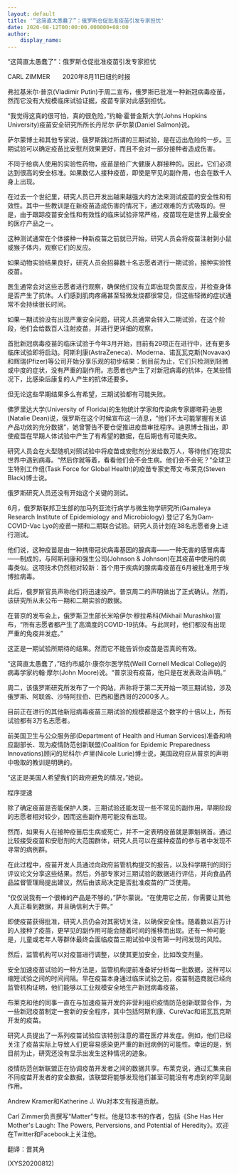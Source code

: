 ```yaml
---
layout: default
title: '“这简直太愚蠢了”：俄罗斯仓促批准疫苗引发专家担忧'
date: 2020-08-12T00:00:00.000000+08:00
author:
    display_name: 
---
```


“这简直太愚蠢了”：俄罗斯仓促批准疫苗引发专家担忧

CARL ZIMMER　　2020年8月11日纽约时报

弗拉基米尔·普京(Vladimir Putin)于周二宣布，俄罗斯已批准一种新冠病毒疫苗，然而它没有大规模临床试验证据，疫苗专家对此感到担忧。

“我觉得这真的很可怕，真的很危险，”约翰·霍普金斯大学(Johns Hopkins University)疫苗安全研究所所长丹尼尔·萨尔蒙(Daniel Salmon)说。

萨尔蒙博士和其他专家说，俄罗斯跳过所谓的三期试验，是在迈出危险的一步。三期试验可以确定疫苗比安慰剂效果更好，而且不会对一部分接种者造成伤害。

不同于给病人使用的实验性药物，疫苗是给广大健康人群接种的。因此，它们必须达到很高的安全标准。如果数亿人接种疫苗，即使是罕见的副作用，也会在数千人身上出现。

在过去一个世纪里，研究人员已开发出越来越强大的方法来测试疫苗的安全性和有效性。其中一些教训是在新疫苗造成伤害的情况下，通过艰难的方式吸取的。但是，由于跟踪疫苗安全性和有效性的临床试验非常严格，疫苗现在是世界上最安全的医疗产品之一。

这种测试通常在个体接种一种新疫苗之前就已开始，研究人员会将疫苗注射到小鼠或猴子体内，观察它们的反应。

如果动物实验结果良好，研究人员会招募数十名志愿者进行一期试验，接种实验性疫苗。

医生通常会对这些志愿者进行观察，确保他们没有立即出现负面反应，并检查身体是否产生了抗体。人们感到肌肉疼痛甚至轻微发烧都很常见，但这些轻微的症状通常不会持续很长时间。

如果一期试验没有出现严重安全问题，研究人员通常会转入二期试验，在这个阶段，他们会给数百人注射疫苗，并进行更详细的观察。

首批新冠病毒疫苗的临床试验于今年3月开始，目前有29项正在进行中，还有更多临床试验即将启动。阿斯利康(AstraZeneca)、Moderna、诺瓦瓦克斯(Novavax)和辉瑞(Pfizer)等公司开始分享乐观的初步结果：到目前为止，它们只检测到轻微或中度的症状，没有严重的副作用。志愿者也产生了对新冠病毒的抗体，在某些情况下，比感染后康复的人产生的抗体还要多。

但无论这些早期结果多么有希望，三期试验都有可能失败。

佛罗里达大学(University of Florida)的生物统计学家和传染病专家娜塔莉·迪恩(Natalie Dean)说，俄罗斯在这个时候宣布这一消息，“他们不太可能掌握有关该产品功效的充分数据”，她曾警告不要仓促推进疫苗审批程序。迪恩博士指出，即使疫苗在早期人体试验中产生了有希望的数据，在后期也有可能失败。

研究人员会在大型随机对照试验中将疫苗或安慰剂分发给数万人，等待他们在现实世界中遇到病毒。“然后你就等着，看看他们会不会生病。他们会不会死？”全球卫生特别工作组(Task Force for Global Health)的疫苗专家史蒂文·布莱克(Steven Black)博士说。

俄罗斯研究人员还没有开始这个关键的测试。

6月，俄罗斯联邦卫生部的加马列亚流行病学与微生物学研究所(Gamaleya Research Institute of Epidemiology and Microbiology) 登记了名为Gam-COVID-Vac Lyo的疫苗一期和二期联合试验。研究人员计划在38名志愿者身上进行测试。

他们说，这种疫苗是由一种携带冠状病毒基因的腺病毒——一种无害的感冒病毒——制成的，与阿斯利康和强生公司(Johnson & Johnson)在其疫苗中使用的病毒类似。这项技术仍然相对较新：首个用于疾病的腺病毒疫苗在6月被批准用于埃博拉病毒。

此后，俄罗斯官员声称他们将迅速投产。普京周二的声明做出了正式确认。然而，该研究所从未公布一期和二期实验的数据。

在普京的发布会上，俄罗斯卫生部长米哈伊尔·穆拉希科(Mikhail Murashko)宣布，“所有志愿者都产生了高滴度的COVID-19抗体。与此同时，他们都没有出现严重的免疫并发症。”

这正是一期试验所期待的结果。然而它不能告诉你疫苗是否真的有效。

“这简直太愚蠢了，”纽约市威尔·康奈尔医学院(Weill Cornell Medical College)的病毒学家约翰·摩尔(John Moore)说。“普京没有疫苗，他只是在发表政治声明。”

周二，该俄罗斯研究所发布了一个网站，声称将于第二天开始一项三期试验，涉及俄罗斯、阿联酋、沙特阿拉伯、巴西和墨西哥的2000多人。

目前正在进行的其他新冠病毒疫苗三期试验的规模都是这个数字的十倍以上，所有试验都有3万名志愿者。

前美国卫生与公众服务部(Department of Health and Human Services)准备和响应副部长、现为疫情防范创新联盟(Coalition for Epidemic Preparedness Innovations)顾问的尼科尔·卢里(Nicole Lurie)博士说，美国政府应从普京的声明中吸取的教训是明确的。

“这正是美国人希望我们的政府避免的情况，”她说。

程序提速

除了确定疫苗是否能保护人类，三期试验还能发现一些不常见的副作用，早期阶段的志愿者相对较少，因而这些副作用可能没有出现。

然而，如果有人在接种疫苗后生病或死亡，并不一定表明疫苗就是罪魁祸首。通过比较接受疫苗和安慰剂的大范围群体，研究人员可以在接种疫苗的参与者中发现不寻常的病例群。

在此过程中，疫苗开发人员通过向政府监管机构提交的报告，以及科学期刊的同行评议论文分享这些结果。然后，外部专家对三期试验的数据进行评估，并向食品药品监督管理局提出建议，然后由该局决定是否批准疫苗的广泛使用。

“仅仅说我有一个很棒的产品是不够的，”萨尔蒙说。“在使用它之前，你需要让其他人真正看到数据，并且确信利大于弊。”

即使疫苗获得批准，研究人员仍会对其密切关注，以确保安全性。随着数以百万计的人接种了疫苗，更罕见的副作用可能会随着时间的推移而出现。还有一种可能是，儿童或老年人等群体最终会面临疫苗三期试验中没有第一时间发现的风险。

然后，监管机构可以对疫苗进行调整，以使其更加安全，比如改变剂量。

安全加速疫苗试验的一种方法是，监管机构提前准备好分析每一批数据，这样可以缩短试验之间的时间间隔。早在疫苗本身通过临床试验之前，疫苗制造商就已经向监管机构证明，他们能够以工业规模安全地生产新冠病毒疫苗。

布莱克和他的同事一直在与加速疫苗开发的非营利组织疫情防范创新联盟合作，为一些新冠疫苗制定一套新的安全程序，其中包括阿斯利康、CureVac和诺瓦瓦克斯开发的疫苗。

研究人员提出了一系列疫苗试验应该特别注意的潜在医疗并发症。例如，他们已经关注了疫苗实际上导致人们更容易感染更严重的新冠病例的可能性。幸运的是，到目前为止，研究还没有显示出发生这种情况的迹象。

疫情防范创新联盟正在协调疫苗开发者之间的数据共享。布莱克说，通过汇集来自不同疫苗开发者的安全数据，该联盟将能够发现他们甚至可能没有考虑到的罕见副作用。

Andrew Kramer和Katherine J. Wu对本文有报道贡献。

Carl Zimmer负责撰写“Matter”专栏。他是13本书的作者，包括《She Has Her Mother's Laugh: The Powers, Perversions, and Potential of Heredity》。欢迎在Twitter和Facebook上关注他。

翻译：晋其角

(XYS20200812)

